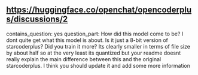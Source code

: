 ## https://huggingface.co/openchat/opencoderplus/discussions/2

contains_question: yes
question_part: How did this model come to be? I dont quite get what this model is about. Is it just a 8-bit version of starcoderplus? Did you train it more? Its clearly smaller in terms of file size by about half so at the very least its quantized but your readme doesnt really explain the main difference between this and the original starcoderplus. I think you should update it and add some more information